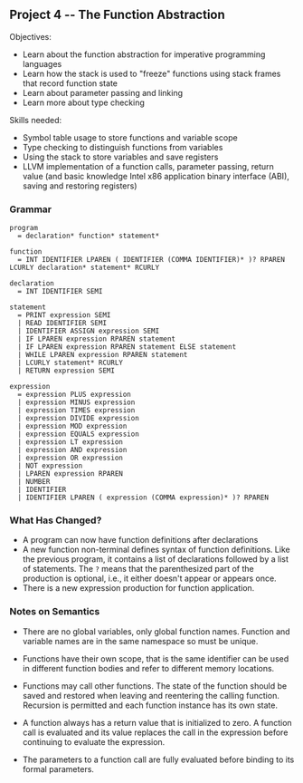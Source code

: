## Project 4 -- The Function Abstraction

Objectives:

- Learn about the function abstraction for imperative programming languages
- Learn how the stack is used to "freeze" functions using stack frames that record function state
- Learn about parameter passing and linking
- Learn more about type checking

Skills needed:

- Symbol table usage to store functions and variable scope
- Type checking to distinguish functions from variables
- Using the stack to store variables and save registers
- LLVM implementation of a function calls, parameter passing, return value (and basic knowledge Intel x86 application binary interface (ABI), saving and restoring registers)

### Grammar

    program
      = declaration* function* statement*

    function
      = INT IDENTIFIER LPAREN ( IDENTIFIER (COMMA IDENTIFIER)* )? RPAREN LCURLY declaration* statement* RCURLY

    declaration
      = INT IDENTIFIER SEMI

    statement
      = PRINT expression SEMI
      | READ IDENTIFIER SEMI
      | IDENTIFIER ASSIGN expression SEMI
      | IF LPAREN expression RPAREN statement
      | IF LPAREN expression RPAREN statement ELSE statement
      | WHILE LPAREN expression RPAREN statement
      | LCURLY statement* RCURLY
      | RETURN expression SEMI

    expression
      = expression PLUS expression
      | expression MINUS expression
      | expression TIMES expression
      | expression DIVIDE expression
      | expression MOD expression
      | expression EQUALS expression
      | expression LT expression
      | expression AND expression
      | expression OR expression
      | NOT expression
      | LPAREN expression RPAREN
      | NUMBER
      | IDENTIFIER
      | IDENTIFIER LPAREN ( expression (COMMA expression)* )? RPAREN


### What Has Changed?

- A program can now have function definitions after declarations
- A new function non-terminal defines syntax of function definitions.  Like the previous program, it contains a list of declarations followed by a list of statements.  The `?` means that the parenthesized part of the production is optional, i.e., it either doesn't appear or appears once.
- There is a new expression production for function application.

### Notes on Semantics

- There are no global variables, only global function names.  Function and variable names are in the same namespace so must be unique.

- Functions have their own scope, that is the same identifier can be used in different function bodies and refer to different memory locations.

- Functions may call other functions.  The state of the function should be saved and restored when leaving and reentering the calling function.  Recursion is permitted and each function instance has its own state.

- A function always has a return value that is initialized to zero.  A function call is evaluated and its value replaces the call in the expression before continuing to evaluate the expression.

- The parameters to a function call are fully evaluated before binding to its formal parameters.
